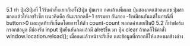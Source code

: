 5.1 ทำ ปุ่ม3ปุ่มที่ ไว้รับคำสั่งเเยกกันทั้ง3ปุ่ม ปุ่มเเรก กดเเล้วเพิ่มเลข ปุ่มสองกดเเล้วลดเลข ปุ่มสามกดเเล้วให้เลขรีเซ็ต
    เเนวคิดคือ อันเเรกกดก็+1 ธรรมดา    อันสอง -1เหมือนกันเเต่ในกรณีที่ button>0 เเละสุดท้ายรีเซ็ตดโดยการให้ตัว count-count พอกดค่าเลยเป็น0
5.2 ก็ทำฟอร์มกรอกข้อมูล มีช่องรับ input ปุ่มยืนยันกดเเล้วมี alretขึ้น มา  ปุ่ม clear ถ้ากดก็ใช้คำสั่ง window.location.reload(); เมื่อกดเเล้วหน้าจะรีเซ็ต
    เเละข้อมูลที่กรอกก็ให้เเสดงผลข้างล่าง
